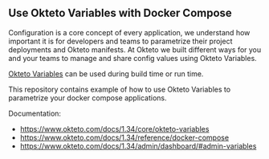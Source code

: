 ## Use Okteto Variables with Docker Compose

Configuration is a core concept of every application, we understand how important it is for developers and teams to parametrize their project deployments and Okteto manifests. At Okteto we built different ways for you and your teams to manage and share config values using Okteto Variables.

[Okteto Variables](https://www.okteto.com/docs/1.34/core/okteto-variables/) can be used during build time or run time.

This repository contains example of how to use Okteto Variables to parametrize your docker compose applications.

Documentation:
- https://www.okteto.com/docs/1.34/core/okteto-variables
- https://www.okteto.com/docs/1.34/reference/docker-compose
- https://www.okteto.com/docs/1.34/admin/dashboard/#admin-variables
